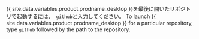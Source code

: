 {{ site.data.variables.product.prodname_desktop }}を最後に開いたリポジトリで起動するには、` github`と入力してください。 To launch {{ site.data.variables.product.prodname_desktop }} for a particular repository, type `github` followed by the path to the repository.
